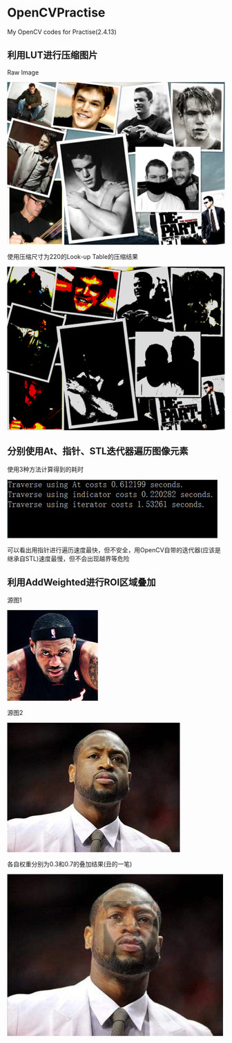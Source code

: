 # OpenCVPractise
My OpenCV codes for Practise(2.4.13)

利用LUT进行压缩图片
-
Raw Image

![Ex1](/Markdown/LUT1.png)

使用压缩尺寸为220的Look-up Table的压缩结果

![Ex1](/Markdown/LUT2.png)

分别使用At、指针、STL迭代器遍历图像元素
-
使用3种方法计算得到的耗时

![Ex1](/Markdown/Traverse.png)

可以看出用指针进行遍历速度最快，但不安全，用OpenCV自带的迭代器(应该是继承自STL)速度最慢，但不会出现越界等危险

利用AddWeighted进行ROI区域叠加
-
源图1

![Ex1](/Markdown/ROI1.jpg)

源图2

![Ex1](/Markdown/ROI2.jpg)

各自权重分别为0.3和0.7的叠加结果(丑的一笔)

![Ex1](/Markdown/ROI3.png)